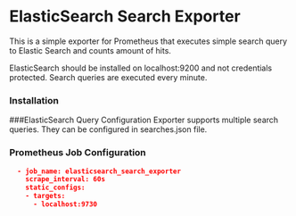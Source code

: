 # ElasticSearch Search Exporter
This is a simple exporter for Prometheus that executes simple search query to Elastic Search and counts amount of hits.

ElasticSearch should be installed on localhost:9200 and not credentials protected.
Search queries are executed every minute.

### Installation


###ElasticSearch Query Configuration
Exporter supports multiple search queries. They can be configured in searches.json file.

### Prometheus Job Configuration
```json
  - job_name: elasticsearch_search_exporter
    scrape_interval: 60s
    static_configs:
    - targets:
      - localhost:9730
```
